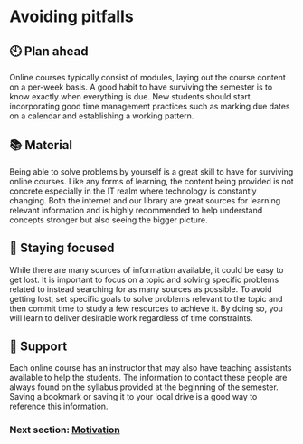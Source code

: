 # Avoiding pitfalls

## :clock10: Plan ahead

Online courses typically consist of modules, laying out the course content on a per-week basis. A good habit to have surviving the semester is to know exactly when everything is due. New students should start incorporating good time management practices such as marking due dates on a calendar and establishing a working pattern.

## :books: Material

Being able to solve problems by yourself is a great skill to have for surviving online courses. Like any forms of learning, the content being provided is not concrete especially in the IT realm where technology is constantly changing. Both the internet and our library are great sources for learning relevant information and is highly recommended to help understand concepts stronger but also seeing the bigger picture.

## :eyes: Staying focused

While there are many sources of information available, it could be easy to get lost. It is important to focus on a topic and solving specific problems related to instead searching for as many sources as possible. To avoid getting lost, set specific goals to solve problems relevant to the topic and then commit time to study a few resources to achieve it. By doing so, you will learn to deliver desirable work regardless of time constraints. 

## :wave: Support

Each online course has an instructor that may also have teaching assistants available to help the students. The information to contact these people are always found on the syllabus provided at the beginning of the semester. Saving a bookmark or saving it to your local drive is a good way to reference this information. 

### Next section: [Motivation](../master/Chapters/Tips.md)
